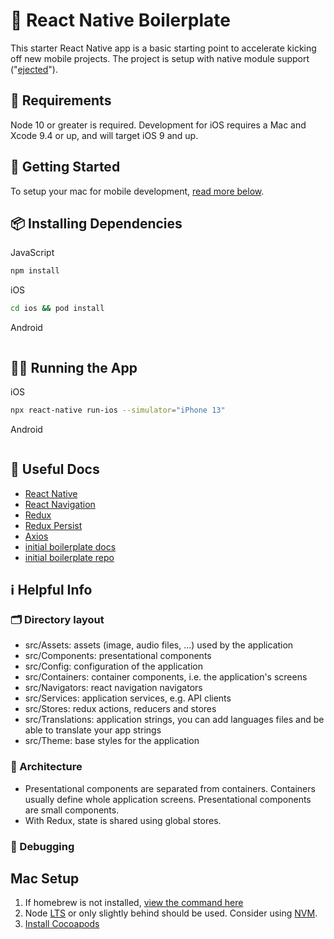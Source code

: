 # 👋 React Native Boilerplate
This starter React Native app is a  basic starting point to accelerate kicking off new mobile projects.  The project is setup with native module support ("[ejected](https://github.com/react-community/create-react-native-app/blob/master/EJECTING.md)").

## 📝 Requirements
Node 10 or greater is required. Development for iOS requires a Mac and Xcode 9.4 or up, and will target iOS 9 and up.

## 🚀 Getting Started
To setup your mac for mobile development, [read more below](#mac-setup).

## 📦 Installing Dependencies
JavaScript
```bash
npm install
```

iOS
```bash
cd ios && pod install
```

Android
```bash
```

## 🏃‍♀️ Running the App
iOS
```bash
npx react-native run-ios --simulator="iPhone 13"
```

Android
```bash
```

## 📖 Useful Docs
- [React Native](https://reactnative.dev/docs/getting-started)
- [React Navigation](https://reactnavigation.org/)
- [Redux](https://redux.js.org/)
- [Redux Persist](https://github.com/rt2zz/redux-persist)
- [Axios](https://axios-http.com/docs/intro)
 - [initial boilerplate docs](https://thecodingmachine.github.io/react-native-boilerplate/)
- [initial boilerplate repo](https://github.com/thecodingmachine/react-native-boilerplate)

## ℹ️ Helpful Info
### 🗂️ Directory layout 
- src/Assets: assets (image, audio files, ...) used by the application
- src/Components: presentational components
- src/Config: configuration of the application
- src/Containers: container components, i.e. the application's screens
- src/Navigators: react navigation navigators
- src/Services: application services, e.g. API clients
- src/Stores: redux actions, reducers and stores
- src/Translations: application strings, you can add languages files and be able to translate your app strings
- src/Theme: base styles for the application

### 🧱 Architecture 
- Presentational components are separated from containers. Containers usually define whole application screens. Presentational components are small components.
- With Redux, state is shared using global stores.

### 🐛 Debugging

## Mac Setup
1) If homebrew is not installed, [view the command here](https://brew.sh/)
2) Node [LTS](https://nodejs.org/en/about/releases/) or only slightly behind should be used. Consider using [NVM](https://formulae.brew.sh/formula/nvm).
3) [Install Cocoapods](https://formulae.brew.sh/formula/cocoapods)